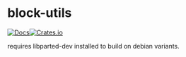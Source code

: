 # block-utils
[![Docs](https://docs.rs/libparted-sys/badge.svg)](https://docs.rs/libparted-syss)[![Crates.io](https://img.shields.io/crates/v/libparted-sys.svg)](https://crates.io/crates/libparted-sys)

requires libparted-dev installed to build on debian variants.
